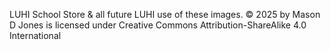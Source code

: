 LUHI School Store & all future LUHI use of these images. © 2025 by Mason D Jones is licensed under Creative Commons Attribution-ShareAlike 4.0 International 
